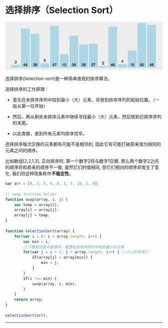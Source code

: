 # 选择排序（Selection Sort）

![选择排序](../images/SelectionSort.gif)

选择排序(Selection-sort)是一种简单直观的排序算法。

选择排序的工作原理：

- 首先在未排序序列中找到最小（大）元素，存放到排序序列的起始位置。（一般从第一位开始）

- 然后，再从剩余未排序元素中继续寻找最小（大）元素，然后放到已排序序列的末尾。

- 以此类推，直到所有元素均排序完毕。

选择排序每次交换的元素都有可能不是相邻的, 因此它有可能打破原来值为相同的元素之间的顺序。

比如数组[2,2,1,3], 正向排序时, 第一个数字2将与数字1交换, 那么两个数字2之间的顺序将和原来的顺序不一致, 虽然它们的值相同, 但它们相对的顺序却发生了变化. 我们将这种现象称作**不稳定性**。

```js
var arr = [9, 2, 5, 6, 4, 3, 7, 10, 1, 8];

// swap function helper
function swap(array, i, j) {
    var temp = array[i];
    array[i] = array[j];
    array[j] = temp;
}

function selectionSort(array) {
    for(var i = 0; i < array.length; i++) {
        var min = i;
        //下面部分是内层循环，就是在未排序序列中找到最小的元素
        for(var j = i + 1; j < array.length; j++) { //小心别写错了~
            if(array[j] < array[min]) {
                min = j;
            }
        }
        if(i !== min) {
            swap(array, i, min);
        }
    }
    return array;
}

selectionSort(arr);
```

---